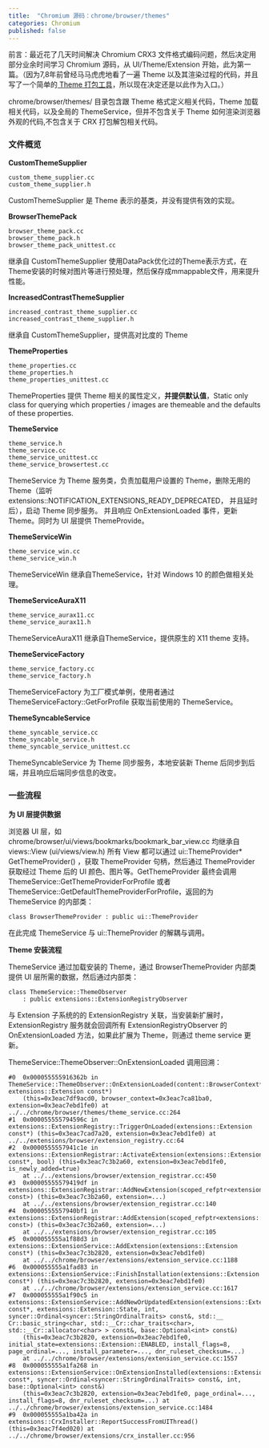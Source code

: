```yaml
---
title:  "Chromium 源码：chrome/browser/themes"
categories: Chromium
published: false
---
```


前言：最近花了几天时间解决 Chromium CRX3 文件格式编码问题，然后决定用部分业余时间学习 Chromium 源码，从 UI/Theme/Extension 开始，此为第一篇。（因为7,8年前曾经马马虎虎地看了一遍 Theme 以及其渲染过程的代码，并且写了一个简单的[ Theme 打包工具](https://www.themebeta.com/chrome-theme-creator-online.html)，所以现在决定还是以此作为入口。）

chrome/browser/themes/ 目录包含跟 Theme 格式定义相关代码，Theme 加载相关代码，以及全局的 ThemeService，但并不包含关于 Theme 如何渲染浏览器外观的代码,不包含关于 CRX 打包解包相关代码。

### 文件概览

**CustomThemeSupplier**
```
custom_theme_supplier.cc
custom_theme_supplier.h
```
CustomThemeSupplier 是 Theme 表示的基类，并没有提供有效的实现。

**BrowserThemePack**
```
browser_theme_pack.cc
browser_theme_pack.h
browser_theme_pack_unittest.cc
```
继承自 CustomThemeSupplier 使用DataPack优化过的Theme表示方式，在Theme安装的时候对图片等进行预处理，然后保存成mmappable文件，用来提升性能。

**IncreasedContrastThemeSupplier**
```
increased_contrast_theme_supplier.cc
increased_contrast_theme_supplier.h
```
继承自 CustomThemeSupplier，提供高对比度的 Theme

**ThemeProperties**
```
theme_properties.cc
theme_properties.h
theme_properties_unittest.cc
```
ThemeProperties 提供 Theme 相关的属性定义，**并提供默认值**，Static only class for querying which properties / images are themeable and the defaults of these properties.

**ThemeService**
```
theme_service.h
theme_service.cc
theme_service_unittest.cc
theme_service_browsertest.cc
```
ThemeService 为 Theme 服务类，负责加载用户设置的 Theme，删除无用的 Theme（监听 extensions::NOTIFICATION_EXTENSIONS_READY_DEPRECATED， 并且延时后），启动 Theme 同步服务。
并且响应 OnExtensionLoaded 事件，更新 Theme。同时为 UI 层提供 ThemeProvide。

**ThemeServiceWin**
```
theme_service_win.cc
theme_service_win.h
```
ThemeServiceWin 继承自ThemeService，针对 Windows 10 的颜色做相关处理。

**ThemeServiceAuraX11**
```
theme_service_aurax11.cc
theme_service_aurax11.h
```
ThemeServiceAuraX11 继承自ThemeService，提供原生的 X11 theme 支持。

**ThemeServiceFactory**
```
theme_service_factory.cc
theme_service_factory.h
```
ThemeServiceFactory 为工厂模式单例，使用者通过 ThemeServiceFactory::GetForProfile 获取当前使用的 ThemeService。

**ThemeSyncableService**
```
theme_syncable_service.cc
theme_syncable_service.h
theme_syncable_service_unittest.cc
```
ThemeSyncableService 为 Theme 同步服务，本地安装新 Theme 后同步到后端，并且响应后端同步信息的改变。


### 一些流程

**为 UI 层提供数据**

浏览器 UI 层，如 chrome/browser/ui/views/bookmarks/bookmark_bar_view.cc 均继承自 views::View (ui/views/view.h) 所有 View 都可以通过 ui::ThemeProvider* GetThemeProvider() ，获取 ThemeProvider 句柄，然后通过 ThemeProvider 获取经过 Theme 后的 UI 颜色、图片等。GetThemeProvider 最终会调用 ThemeService::GetThemeProviderForProfile 或者 ThemeService::GetDefaultThemeProviderForProfile，返回的为 ThemeService 的内部类： 
```
class BrowserThemeProvider : public ui::ThemeProvider
```
在此完成 ThemeService 与 ui::ThemeProvider 的解耦与调用。

**Theme 安装流程**

ThemeService 通过加载安装的 Theme，通过 BrowserThemeProvider 内部类提供 UI 层所需的数据，然后通过内部类：
```
class ThemeService::ThemeObserver
    : public extensions::ExtensionRegistryObserver
```
与 Extension 子系统的的 ExtensionRegistry 关联，当安装新扩展时，ExtensionRegistry 服务就会回调所有 ExtensionRegistryObserver 的 OnExtensionLoaded 方法，如果此扩展为 Theme，则通过 theme service 更新。

ThemeService::ThemeObserver::OnExtensionLoaded 调用回溯：

```
#0  0x000055555916362b in ThemeService::ThemeObserver::OnExtensionLoaded(content::BrowserContext*, extensions::Extension const*)
    (this=0x3eac7df9acd0, browser_context=0x3eac7ca81ba0, extension=0x3eac7ebd1fe0) at ../../chrome/browser/themes/theme_service.cc:264
#1  0x000055555794596c in extensions::ExtensionRegistry::TriggerOnLoaded(extensions::Extension const*) (this=0x3eac7cad7a20, extension=0x3eac7ebd1fe0) at ../../extensions/browser/extension_registry.cc:64
#2  0x0000555557941c1e in extensions::ExtensionRegistrar::ActivateExtension(extensions::Extension const*, bool) (this=0x3eac7c3b2a60, extension=0x3eac7ebd1fe0, is_newly_added=true)
    at ../../extensions/browser/extension_registrar.cc:450
#3  0x00005555579419df in extensions::ExtensionRegistrar::AddNewExtension(scoped_refptr<extensions::Extension const>) (this=0x3eac7c3b2a60, extension=...)
    at ../../extensions/browser/extension_registrar.cc:140
#4  0x0000555557940bf1 in extensions::ExtensionRegistrar::AddExtension(scoped_refptr<extensions::Extension const>) (this=0x3eac7c3b2a60, extension=...)
    at ../../extensions/browser/extension_registrar.cc:105
#5  0x000055555a1f88d3 in extensions::ExtensionService::AddExtension(extensions::Extension const*) (this=0x3eac7c3b2820, extension=0x3eac7ebd1fe0)
    at ../../chrome/browser/extensions/extension_service.cc:1188
#6  0x000055555a1fad83 in extensions::ExtensionService::FinishInstallation(extensions::Extension const*) (this=0x3eac7c3b2820, extension=0x3eac7ebd1fe0)
    at ../../chrome/browser/extensions/extension_service.cc:1617
#7  0x000055555a1f90c5 in extensions::ExtensionService::AddNewOrUpdatedExtension(extensions::Extension const*, extensions::Extension::State, int, syncer::Ordinal<syncer::StringOrdinalTraits> const&, std::__
Cr::basic_string<char, std::__Cr::char_traits<char>, std::__Cr::allocator<char> > const&, base::Optional<int> const&)
    (this=0x3eac7c3b2820, extension=0x3eac7ebd1fe0, initial_state=extensions::Extension::ENABLED, install_flags=8, page_ordinal=..., install_parameter=..., dnr_ruleset_checksum=...)
    at ../../chrome/browser/extensions/extension_service.cc:1557
#8  0x000055555a1fa268 in extensions::ExtensionService::OnExtensionInstalled(extensions::Extension const*, syncer::Ordinal<syncer::StringOrdinalTraits> const&, int, base::Optional<int> const&)
    (this=0x3eac7c3b2820, extension=0x3eac7ebd1fe0, page_ordinal=..., install_flags=8, dnr_ruleset_checksum=...) at ../../chrome/browser/extensions/extension_service.cc:1484
#9  0x000055555a1ba42a in extensions::CrxInstaller::ReportSuccessFromUIThread() (this=0x3eac7f4ed020) at ../../chrome/browser/extensions/crx_installer.cc:956

```



